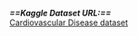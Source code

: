 ***==Kaggle Dataset URL:==*** <br/>
[Cardiovascular Disease dataset](https://www.kaggle.com/datasets/sulianova/cardiovascular-disease-dataset)
